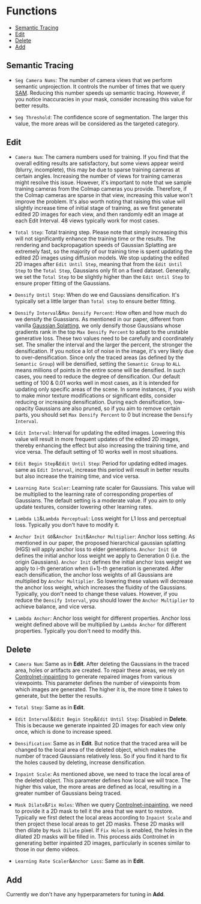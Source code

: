 # Functions
- [Semantic Tracing](#semantic-tracing)
- [Edit](#edit)
- [Delete](#delete)
- [Add](#add)

## Semantic Tracing
- `Seg Camera Nums`: The number of camera views that we perform semantic unprojection. It controls the number of times that we query [SAM](https://github.com/facebookresearch/segment-anything). Reducing this number speeds up semantic tracing. However, if you notice inaccuracies in your mask, consider increasing this value for better results.

- `Seg Threshold`: The confidence score of segmentation. The larger this value, the more areas will be considered as the targeted category.
  
## Edit
- `Camera Num`: The camera numbers used for training. If you find that the overall editing results are satisfactory, but some views appear weird (blurry, incomplete), this may be due to sparse training cameras at certain angles. 
Increasing the number of views for training cameras might resolve this issue. However, it's important to note that we sample training cameras from the Colmap cameras you provide. Therefore, if the Colmap cameras are sparse in that view, increasing this value won't improve the problem. 
It's also worth noting that raising this value will slightly increase time of initial stage of training, as we first generate edited 2D images for each view, and then randomly edit an image at each Edit Interval. 48 views typically work for most cases.

- `Total Step`: Total training step. Please note that simply increasing this will not significantly enhance the training time or the results. 
The rendering and backpropagation speeds of Gaussian Splatting are extremely fast, so the majority of our training time is spent updating the edited 2D images using diffusion models. 
We stop updating the edited 2D images after `Edit Until Step`, meaning that from the `Edit Until Step` to the `Total Step`, Gaussians only fit on a fixed dataset. 
Generally, we set the `Total Step` to be slightly higher than the `Edit Until Step` to ensure proper fitting of the Gaussians.

- `Densify Until Step`: When do we end Gaussians densification. It's typically set a little larger than `Total step` to ensure better fitting.

- `Densify Interval`&`Max Densify Percent`: How often and how much do we densify the Guassians. 
As mentioned in our paper, different from vanilla [Gaussian Splatting](https://github.com/graphdeco-inria/gaussian-splatting), we only densify those Gaussians whose gradients rank in the top `Max Densify Percent` to adapt to the unstable generative loss.
These two values need to be carefully and coordinately set. 
The smaller the interval and the larger the percent, the stronger the densification.
If you notice a lot of noise in the image, it's very likely due to over-densification. 
Since only the traced areas (as defined by the `Semantic Group`) will be densified, setting the `Semantic Group` to `ALL` means millions of points in the entire scene will be densified.
In such cases, you need to reduce the degree of densification.
Our default setting of 100 & 0.01 works well in most cases, as it is intended for updating only specific areas of the scene. 
In some instances, if you wish to make minor texture modifications or significant edits, consider reducing or increasing densification.
During each densification, low-opacity Gaussians are also pruned, so if you aim to remove certain parts, you should set `Max Densify Percent` to 0 but increase the `Densify Interval`.

- `Edit Interval`: Interval for updating the edited images. Lowering this value will result in more frequent updates of the edited 2D images, thereby enhancing the effect but also increasing the training time, and vice versa.
The default setting of 10 works well in most situations.

- `Edit Begin Step`&`Edit Until Step`: Period for updating edited images. same as `Edit Interval`, increase this period will result in better results but also increase the training time, and vice versa.

- `Learning Rate Scaler`: Learning rate scaler for Gaussians. This value will be multiplied to the learning rate of corresponding properties of Gaussians.
The default setting is a moderate value. If you aim to only update textures, consider lowering other learning rates.

- `Lambda L1`&`Lambda Perceptual`: Loss weight for L1 loss and perceptual loss. Typically you don't have to modify it.

- `Anchor Init G0`&`Anchor Init`&`Anchor Multiplier`: Anchor loss setting. 
As mentioned in our paper, the proposed hierarchical gaussian splatting (HGS) will apply anchor loss to elder generations.
`Anchor Init G0` defines the initial anchor loss weight we apply to Generation 0 (i.e. the origin Gaussians).
`Anchor Init` defines the initial anchor loss weight we apply to i-th generation when (i+1)-th generation is generated.
After each densification, the anchor loss weights of all Gaussians are multiplied by `Anchor Multiplier`.
So lowering these values will decrease the anchor loss weight, which increases the fluidity of the Gaussians.
Typically, you don't need to change these values.
However, if you reduce the `Densify Interval`, you should lower the `Anchor Multiplier` to achieve balance, and vice versa.

- `Lambda Anchor`: Anchor loss weight for different properties. Anchor loss weight defined above will be multiplied by `Lambda Anchor` for different properties.
Typically you don't need to modify this.

## Delete
- `Camera Num`: Same as in <b>Edit</b>. 
After deleting the Gaussians in the traced area, holes or artifacts are created. 
To repair these areas, we rely on [Controlnet-inpainting](https://huggingface.co/lllyasviel/control_v11p_sd15_inpaint) to generate repaired images from various viewpoints. 
This parameter defines the number of viewpoints from which images are generated. 
The higher it is, the more time it takes to generate, but the better the results.

- `Total Step`: Same as in <b>Edit</b>.


- `Edit Interval`&`Edit Begin Step`&`Edit Until Step`: Disabled in <b>Delete</b>. This is because we generate inpainted 2D images for each view only once, which is done to increase speed.

- `Densification`: Same as in <b>Edit</b>. But notice that the traced area will be changed to the local area of the deleted object, which makes the number of traced Gaussians relatively less.
So if you find it hard to fix the holes caused by deleting, increase densification.

- `Inpaint Scale`: As mentioned above, we need to trace the local area of the deleted object. This parameter defines how local we will trace.
The higher this value, the more areas are defined as local, resulting in a greater number of Gaussians being traced. 

- `Mask Dilate`&`Fix Holes`: When we query [Controlnet-inpainting](https://huggingface.co/lllyasviel/control_v11p_sd15_inpaint), we need to provide it a 2D mask to tell it the area that we want to restore.
Typically we first detect the local areas according  to `Inpaint Scale` and then project these local areas to get 2D masks.
These 2D masks will then dilate by `Mask Dilate` pixel. If `Fix Holes` is enabled, the holes in the dilated 2D masks will be filled in.
This process aids Controlnet in generating better inpainted 2D images, particularly in scenes similar to those in our demo videos.

- `Learning Rate Scaler`&`Anchor Loss`: Same as in <b>Edit</b>.

## Add
Currently we don't have any hyperparameters for tuning in <b>Add</b>.

